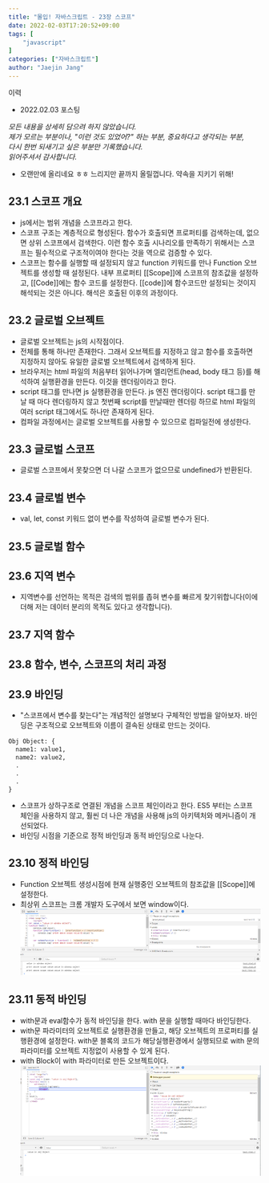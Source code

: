 ```yaml
---
title: "몰입! 자바스크립트 - 23장 스코프"
date: 2022-02-03T17:20:52+09:00
tags: [
	"javascript"
]
categories: ["자바스크립트"]
author: "Jaejin Jang"
---
```


이력
- 2022.02.03 포스팅

*​모든 내용을 상세히 담으려 하지 않았습니다.  
제가 모르는 부분이나, "이런 것도 있었어?" 하는 부분, 중요하다고 생각되는 부분,  
다시 한번 되새기고 싶은 부분만 기록했습니다.  
읽어주셔서 감사합니다.*

- 오랜만에 올리네요 ㅎㅎ 느리지만 끝까지 올릴껍니다. 약속을 지키기 위해!

## 23.1 스코프 개요
- js에서는 범위 개념을 스코프라고 한다.
- 스코프 구조는 계층적으로 형성된다. 함수가 호출되면 프로퍼티를 검색하는데, 없으면 상위 스코프에서 검색한다. 이런 함수 호출 시나리오를 만족하기 위해서는 스코프는 필수적으로 구조적이여야 한다는 것을 역으로 검증할 수 있다.
- 스코프는 함수를 실행할 때 설정되지 않고 function 키워드를 만나 Function 오브젝트를 생성할 때 설정된다. 내부 프로퍼티 [[Scope]]에 스코프의 참조값을 설정하고, [[Code]]에는 함수 코드를 설정한다. [[code]]에 함수코드만 설정되는 것이지 해석되는 것은 아니다. 해석은 호출된 이후의 과정이다.

## 23.2 글로벌 오브젝트
- 글로벌 오브젝트는 js의 시작점이다.
- 전체를 통해 하나만 존재한다. 그래서 오브젝트를 지정하고 않고 함수를 호출하면 지정하지 않아도 유일한 글로벌 오브젝트에서 검색하게 된다.
- 브라우저는 html 파일의 처음부터 읽어나가며 엘리먼트(head, body 태그 등)를 해석하여 실행환경을 만든다. 이것을 렌더링이라고 한다.
- script 태그를 만나면 js 실행환경을 만든다. js 엔진 렌더링이다. script 태그를 만날 때 마다 렌더링하지 않고 첫번째 script를 만날때만 렌더링 하므로 html 파일의 여러 script 태그에서도 하나만 존재하게 된다.
- 컴파일 과정에서는 글로벌 오브젝트를 사용할 수 있으므로 컴파일전에 생성한다. 

## 23.3 글로벌 스코프
- 글로벌 스코프에서 못찾으면 더 나갈 스코프가 없으므로 undefined가 반환된다.

## 23.4 글로벌 변수
- val, let, const 키워드 없이 변수를 작성하여 글로벌 변수가 된다.

## 23.5 글로벌 함수
## 23.6 지역 변수
- 지역변수를 선언하는 목적은 검색의 범위를 좁혀 변수를 빠르게 찾기위합니다(이에 더해 저는 데이터 분리의 목적도 있다고 생각합니다). 

## 23.7 지역 함수
## 23.8 함수, 변수, 스코프의 처리 과정
## 23.9 바인딩
-  "스코프에서 변수를 찾는다"는 개념적인 설명보다 구체적인 방법을 알아보자. 바인딩은 구조적으로 오브젝트와 이름이 결속된 상태로 만드는 것이다.
```
Obj Object: {
  name1: value1,
  name2: value2,
  .
  .
  .
}
```
- 스코프가 상하구조로 연결된 개념을 스코프 체인이라고 한다. ES5 부터는 스코프 체인을 사용하지 않고, 훨씬 더 나은 개념을 사용해 js의 아키텍처와 메커니즘이 개선되었다.
- 바인딩 시점을 기준으로 정적 바인딩과 동적 바인딩으로 나눈다.

## 23.10 정적 바인딩
- Function 오브젝트 생성시점에 현재 실행중인 오브젝트의 참조값을 [[Scope]]에 설정한다.
- 최상위 스코프는 크롬 개발자 도구에서 보면 window이다.
![fig.1](/20220203_1.png "fig.1")

## 23.11 동적 바인딩
- with문과 eval함수가 동적 바인딩을 한다. with 문을 실행할 때마다 바인딩한다.
- with문 파라미터의 오브젝트로 실행환경을 만들고, 해당 오브젝트의 프로퍼티를 실행환경에 설정한다. with문 블록의 코드가 해당실행환경에서 실행되므로 with 문의 파라미터를 오브젝트 지정없이 사용할 수 있게 된다.
- with Block이 with 파라미터로 만든 오브젝트이다.
![fig.2](/20220203_2.png "fig.2")
